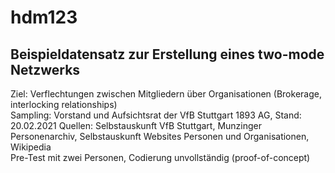 # hdm123
## Beispieldatensatz zur Erstellung eines two-mode Netzwerks  
Ziel: Verflechtungen zwischen Mitgliedern über Organisationen (Brokerage, interlocking relationships)  
Sampling: Vorstand und Aufsichtsrat der VfB Stuttgart 1893 AG, Stand: 20.02.2021
Quellen: Selbstauskunft VfB Stuttgart, Munzinger Personenarchiv, Selbstauskunft Websites Personen und Organisationen, Wikipedia  
Pre-Test mit zwei Personen, Codierung unvollständig (proof-of-concept)  

